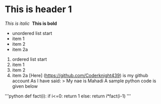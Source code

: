 # This is header 1
*This is italic*&nbsp;
**This is bold**
* unordered list start
 * item 1
 * item 2
  * item 2a
1. ordered list start
 1. item 1
 1. item 2
  1. item 2a
[Here] (https://github.com/Coderknight439) is my github account 
As I have said: > My nae is Mahadi
A sample python code is given below

'''python
def fact(i):
 if i<=0:
  return 1
 else:
  return i*fact(i-1)
'''
 
 
